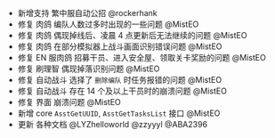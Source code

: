 - 新增支持 繁中服自动公招 @rockerhank
- 修复 肉鸽 编队人数过多时出现的一些问题 @MistEO
- 修复 肉鸽 偶现掉线后、凌晨 4 点更新后无法继续的问题 @MistEO
- 修复 肉鸽 在部分模拟器上战斗画面识别错误问题 @MistEO
- 修复 EN 服肉鸽 招募干员、进入安全屋、领取关卡奖励的问题 @MistEO
- 修复 刷理智 偶现掉落识别问题 @MistEO
- 修复 自动战斗 选择了 `删除编队` 时任务报错的问题 @MistEO
- 修复 自动战斗 存在 14 个及以上干员时的崩溃问题 @MistEO
- 修复 界面 崩溃问题 @MistEO
- 新增 core `AsstGetUUID`, `AsstGetTasksList` 接口 @MistEO
- 更新 各种文档 @LYZhelloworld @zzyyyl @ABA2396
